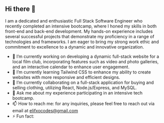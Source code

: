 ## Hi there 👋

I am a dedicated and enthusiastic Full Stack Software Engineer who recently completed an intensive bootcamp, where I honed my skills in both front-end and back-end development. My hands-on experience includes several successful projects that demonstrate my proficiency in a range of technologies and frameworks.
I am eager to bring my strong work ethic and commitment to excellence to a dynamic and innovative organization.

- 🔭 I’m currently working on developing a dynamic full-stack website for a local film club, incorporating features such as video and photo galleries, and an interactive calendar to enhance user engagement.
- 🌱 I’m currently learning Tailwind CSS to enhance my ability to create websites with more responsive and efficient designs.
- 👯 I’m currently collaborating on a full-stack application for buying and selling clothing, utilizing React, Node.js/Express, and MySQL.
- 💬 Ask me about my experience participating in an intensive tech bootcamp.
- 📫 How to reach me: for any inquiries, please feel free to reach out via email at elifxocodes@gmail.com 
- ⚡ Fun fact: 
